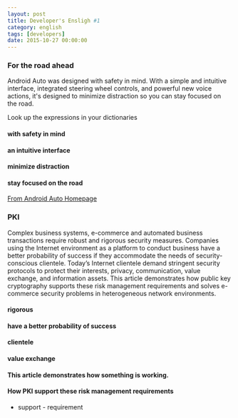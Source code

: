 ```yaml
---
layout: post
title: Developer's Ensligh #1
category: english
tags: [developers]
date: 2015-10-27 00:00:00
---
```


### For the road ahead
<div class="sample-sentence">
Android Auto was designed with safety in mind. With a simple and intuitive interface, integrated steering wheel controls, and powerful new voice actions, it's designed to minimize distraction so you can stay focused on the road.
</div>

Look up the expressions in your dictionaries

#### with safety in mind
#### an intuitive interface
#### minimize distraction
#### stay focused on the road

[From Android Auto Homepage][1]

### PKI
<div class="sample-sentence">
Complex business systems, e-commerce and automated business transactions
require robust and rigorous security measures. Companies using the Internet
environment as a platform to conduct business have a better probability of success if
they accommodate the needs of security-conscious clientele. Today’s Internet
clientele demand stringent security protocols to protect their interests, privacy,
communication, value exchange, and information assets. This article demonstrates
how public key cryptography supports these risk management requirements and
solves e-commerce security problems in heterogeneous network environments.
</div>

#### rigorous
#### have a better probability of success
#### clientele
#### value exchange
#### This article demonstrates how something is working.
#### How PKI support these risk management requirements
 * support - requirement

[1]: https://www.android.com/auto/
[2]: http://www-it.desy.de/common/documentation/cd-docs/sun/blueprints/0801/publickey.pdf